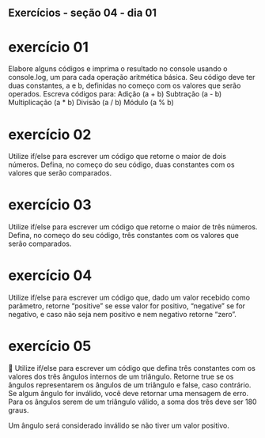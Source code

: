 ## Exercícios - seção 04 - dia 01


# exercício 01

Elabore alguns códigos e imprima o resultado no console usando o console.log, um para cada operação aritmética básica. Seu código deve ter duas constantes, a e b, definidas no começo com os valores que serão operados. Escreva códigos para:
Adição (a + b)
Subtração (a - b)
Multiplicação (a * b)
Divisão (a / b)
Módulo (a % b)

# exercício 02

Utilize if/else para escrever um código que retorne o maior de dois números. Defina, no começo do seu código, duas constantes com os valores que serão comparados.

# exercício 03

Utilize if/else para escrever um código que retorne o maior de três números. Defina, no começo do seu código, três constantes com os valores que serão comparados.

# exercício 04

Utilize if/else para escrever um código que, dado um valor recebido como parâmetro, retorne “positive” se esse valor for positivo, “negative” se for negativo, e caso não seja nem positivo e nem negativo retorne “zero”.

# exercício 05

🚀 Utilize if/else para escrever um código que defina três constantes com os valores dos três ângulos internos de um triângulo. Retorne true se os ângulos representarem os ângulos de um triângulo e false, caso contrário. Se algum ângulo for inválido, você deve retornar uma mensagem de erro.
Para os ângulos serem de um triângulo válido, a soma dos três deve ser 180 graus.

Um ângulo será considerado inválido se não tiver um valor positivo.